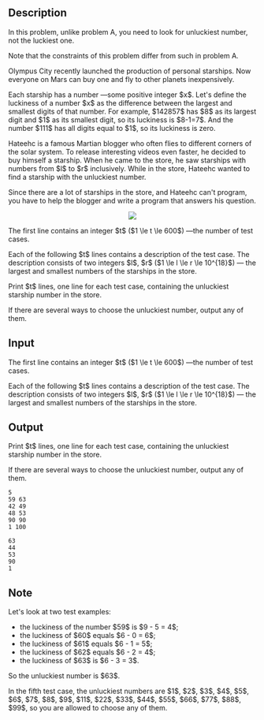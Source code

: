 ## Description

<div><p><span class="tex-font-style-it">In this problem, unlike problem A, you need to look for <span class="tex-font-style-bf">unluckiest number</span>, not the luckiest one.</span></p><p><span class="tex-font-style-bf">Note that the constraints of this problem differ from such in problem A.</span></p><p>Olympus City recently launched the production of personal starships. Now everyone on Mars can buy one and fly to other planets inexpensively.</p><p>Each starship has a number&nbsp;—some positive integer $x$. Let's define the <span class="tex-font-style-it">luckiness</span> of a number $x$ as the difference between the largest and smallest digits of that number. For example, $142857$ has $8$ as its largest digit and $1$ as its smallest digit, so its luckiness is $8-1=7$. And the number $111$ has all digits equal to $1$, so its luckiness is zero.</p><p>Hateehc is a famous Martian blogger who often flies to different corners of the solar system. To release interesting videos even faster, he decided to buy himself a starship. When he came to the store, he saw starships with numbers from $l$ to $r$ inclusively. While in the store, Hateehc wanted to find a starship with the <span class="tex-font-style-bf">unluckiest</span> number.</p><p>Since there are a lot of starships in the store, and Hateehc can't program, you have to help the blogger and write a program that answers his question.</p><center> <img class="tex-graphics" src="file://hD8djdKj.png" style="max-width: 100.0%;max-height: 100.0%;"> </center></div><div class="input-specification"><p>The first line contains an integer $t$ ($1 \le t \le 600$)&nbsp;—the number of test cases.</p><p>Each of the following $t$ lines contains a description of the test case. The description consists of two integers $l$, $r$ ($1 \le l \le r \le 10^{18}$)&nbsp;— the largest and smallest numbers of the starships in the store.</p></div><div class="output-specification"><p>Print $t$ lines, one line for each test case, containing the unluckiest starship number in the store.</p><p>If there are several ways to choose the unluckiest number, output any of them.</p></div>

## Input

<p>The first line contains an integer $t$ ($1 \le t \le 600$)&nbsp;—the number of test cases.</p><p>Each of the following $t$ lines contains a description of the test case. The description consists of two integers $l$, $r$ ($1 \le l \le r \le 10^{18}$)&nbsp;— the largest and smallest numbers of the starships in the store.</p>

## Output

<p>Print $t$ lines, one line for each test case, containing the unluckiest starship number in the store.</p><p>If there are several ways to choose the unluckiest number, output any of them.</p>





```input1|2,4,6
5
59 63
42 49
48 53
90 90
1 100
```




```output1
63
44
53
90
1
```



## Note

<p>Let's look at two test examples: </p><ul> <li> the luckiness of the number $59$ is $9 - 5 = 4$; </li><li> the luckiness of $60$ equals $6 - 0 = 6$; </li><li> the luckiness of $61$ equals $6 - 1 = 5$; </li><li> the luckiness of $62$ equals $6 - 2 = 4$; </li><li> the luckiness of $63$ is $6 - 3 = 3$. </li></ul> So the unluckiest number is $63$.<p>In the fifth test case, the unluckiest numbers are $1$, $2$, $3$, $4$, $5$, $6$, $7$, $8$, $9$, $11$, $22$, $33$, $44$, $55$, $66$, $77$, $88$, $99$, so you are allowed to choose any of them.</p>
